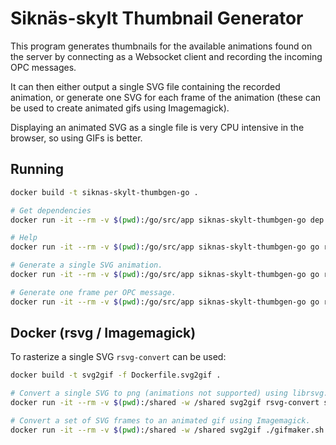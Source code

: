 Siknäs-skylt Thumbnail Generator
================================

This program generates thumbnails for the available animations found on the server by
connecting as a Websocket client and recording the incoming OPC messages.

It can then either output a single SVG file containing the recorded animation, or generate one SVG for each frame of the animation (these can be used to create animated gifs using Imagemagick).

Displaying an animated SVG as a single file is very CPU intensive in the browser, so using GIFs is better.

Running
-------

```bash
docker build -t siknas-skylt-thumbgen-go .

# Get dependencies
docker run -it --rm -v $(pwd):/go/src/app siknas-skylt-thumbgen-go dep ensure -v

# Help
docker run -it --rm -v $(pwd):/go/src/app siknas-skylt-thumbgen-go go run *.go --help

# Generate a single SVG animation.
docker run -it --rm -v $(pwd):/go/src/app siknas-skylt-thumbgen-go go run *.go --host $(docker-machine ip):8080

# Generate one frame per OPC message.
docker run -it --rm -v $(pwd):/go/src/app siknas-skylt-thumbgen-go go run *.go --host $(docker-machine ip):8080 --output-frames 
```

Docker (rsvg / Imagemagick)
---------------------------

To rasterize a single SVG `rsvg-convert` can be used:

```bash
docker build -t svg2gif -f Dockerfile.svg2gif .

# Convert a single SVG to png (animations not supported) using librsvg.
docker run -it --rm -v $(pwd):/shared -w /shared svg2gif rsvg-convert some.svg -o some.png

# Convert a set of SVG frames to an animated gif using Imagemagick.
docker run -it --rm -v $(pwd):/shared -w /shared svg2gif ./gifmaker.sh
```



